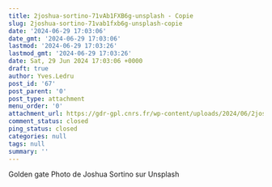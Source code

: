 ```yaml
---
title: 2joshua-sortino-71vAb1FXB6g-unsplash - Copie
slug: 2joshua-sortino-71vab1fxb6g-unsplash-copie
date: '2024-06-29 17:03:06'
date_gmt: '2024-06-29 17:03:06'
lastmod: '2024-06-29 17:03:26'
lastmod_gmt: '2024-06-29 17:03:26'
date: Sat, 29 Jun 2024 17:03:06 +0000
draft: true
author: Yves.Ledru
post_id: '67'
post_parent: '0'
post_type: attachment
menu_order: '0'
attachment_url: https://gdr-gpl.cnrs.fr/wp-content/uploads/2024/06/2joshua-sortino-71vAb1FXB6g-unsplash-Copie.jpg
comment_status: closed
ping_status: closed
categories: null
tags: null
summary: ''
---
```


Golden gate Photo de Joshua Sortino sur Unsplash
